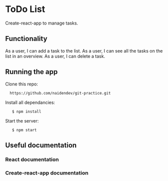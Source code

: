# ToDo List

Create-react-app to manage tasks.

## Functionality

 As a user, I can add a task to the list.
 As a user, I can see all the tasks on the list in an overview.
 As a user, I can delete a task.

## Running the app

Clone this repo:
 ```
   https://github.com/naidendev/git-practice.git
 ```
Install all dependancies:
 ```
    $ npm install
 ```
Start the server:
 ```
    $ npm start
 ```

## Useful documentation

 ### React documentation
 ### Create-react-app documentation

